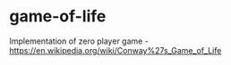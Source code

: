 # game-of-life
Implementation of zero player game - https://en.wikipedia.org/wiki/Conway%27s_Game_of_Life
